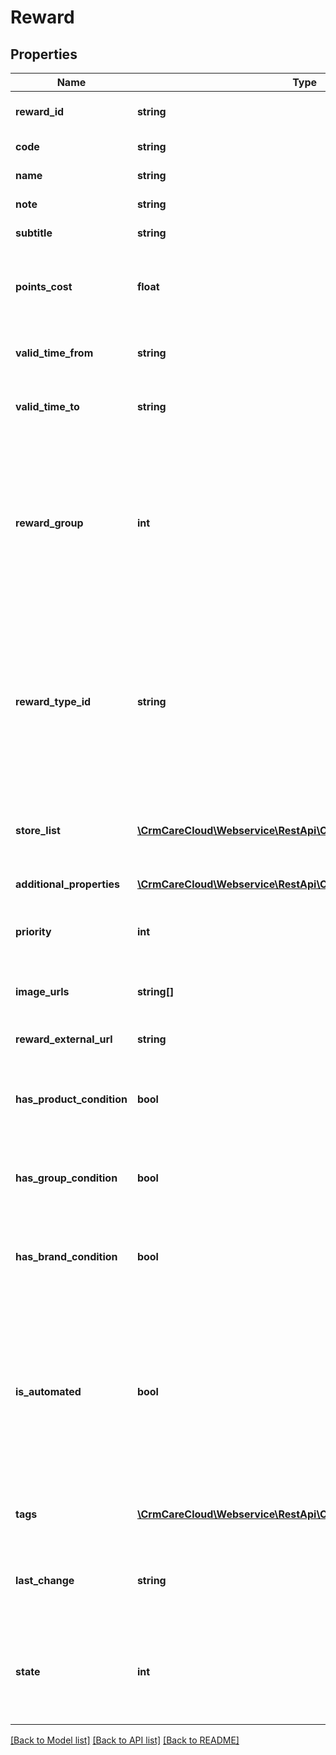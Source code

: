 # Reward

## Properties
Name | Type | Description | Notes
------------ | ------------- | ------------- | -------------
**reward_id** | **string** | The unique id of the reward | [optional] 
**code** | **string** | Code of the reward | 
**name** | **string** | Name of the reward | 
**note** | **string** | Additional text | [optional] 
**subtitle** | **string** | Text of subtitle | [optional] 
**points_cost** | **float** | Number of points, that will be spent by the voucher redemption | [optional] 
**valid_time_from** | **string** | Time the reward is valid from *(HH:MM:SS)* | [optional] 
**valid_time_to** | **string** | Time the reward is valid to *(HH:MM:SS)* | [optional] 
**reward_group** | **int** | The unique id of the reward group *Possible values: 0 - party time voucher / 1 - catalog voucher / 2 - campaign voucher/ 4 - simple reward* | 
**reward_type_id** | **string** | The type of reward describes the reward behavior. For example, a Percentage discount, Buy one + get one discounted product, and others. | [optional] 
**store_list** | [**\CrmCareCloud\Webservice\RestApi\Client\Model\Store[]**](Store.md) | List of the stores where the reward can be redeemed | 
**additional_properties** | [**\CrmCareCloud\Webservice\RestApi\Client\Model\PropertyRecord[]**](PropertyRecord.md) | Additional properties | [optional] 
**priority** | **int** | Priority of the reward *1 is the highest priority* | [optional] 
**image_urls** | **string[]** | List of reward image URL addresses | [optional] 
**reward_external_url** | **string** | External URL addresses | [optional] 
**has_product_condition** | **bool** | Parameter says, if there is product condition on reward | [optional] 
**has_group_condition** | **bool** | Parameter says, if there is group condition on reward | [optional] 
**has_brand_condition** | **bool** | Parameter says, if there is brand condition on reward | [optional] 
**is_automated** | **bool** | Parameter says, if reward is automated or not. If reward is automated, means it&#x27;s applied by rules of the reward. Otherwise have to be applied manually | [optional] 
**tags** | [**\CrmCareCloud\Webservice\RestApi\Client\Model\Tag[]**](Tag.md) | List of the tags assigned to the reward. | [optional] 
**last_change** | **string** | Date and time of the last change *(YYYY-MM-DD HH:MM:SS)* | [optional] 
**state** | **int** | State of the reward *Possible values are: 0 - deleted / 1 - active / 2 - non active* | [optional] 

[[Back to Model list]](../../README.md#documentation-for-models) [[Back to API list]](../../README.md#documentation-for-api-endpoints) [[Back to README]](../../README.md)

